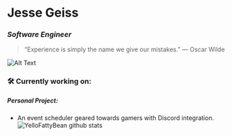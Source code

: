 # Jesse Geiss
### *Software Engineer*
>“Experience is simply the name we give our mistakes.” ― Oscar Wilde

![Alt Text](https://blog.paper.li/wp-content/uploads/2020/02/LinkedIn-banner-19-1024x256.png)


### 🛠️ Currently working on: 
##### Personal Project: 
+ An event scheduler geared towards gamers with Discord integration.
![YelloFattyBean github stats](https://github-readme-stats.vercel.app/api?username=YelloFattyBean&show_icons=true&theme=dracula)

 

<!--
**YelloFattyBean/YelloFattyBean** is a ✨ _special_ ✨ repository because its `README.md` (this file) appears on your GitHub profile.

Here are some ideas to get you started:

- 🔭 I’m currently working on ...
- 🌱 I’m currently learning ...
- 👯 I’m looking to collaborate on ...
- 🤔 I’m looking for help with ...
- 💬 Ask me about ...
- 📫 How to reach me: ...
- 😄 Pronouns: ...
- ⚡ Fun fact: ...
-->
